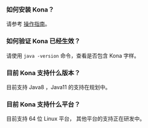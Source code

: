 ### 如何安装 Kona？

请参考 [操作指南](https://cloud.tencent.com/document/product/1149/38537)。

### 如何验证 Kona 已经生效？

请使用 `java -version` 命令，查看是否包含 Kona 字样。

### 目前 Kona 支持什么版本？

目前支持 Java8 ，Java11 的支持在规划中。


### 目前 Kona 支持什么平台？
目前支持 64 位 Linux 平台， 其他平台的支持正在研发中。
